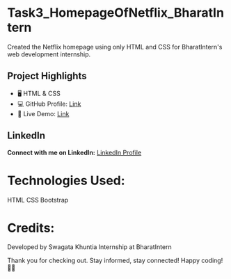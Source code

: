 # Task3_HomepageOfNetflix_BharatIntern
Created the Netflix homepage using only HTML and CSS for BharatIntern's web development internship.

## Project Highlights
- 🖥️ HTML & CSS
- 💻 GitHub Profile: [Link](https://github.com/Swagata-Khuntia)
- 🚀 Live Demo: [Link](https://swagata-khuntia.github.io/Task3_HomepageOfNetflix_BharatIntern/)

## LinkedIn
**Connect with me on LinkedIn:** [LinkedIn Profile](https://www.linkedin.com/in/swagata-khuntia-664639224/)

# Technologies Used:
HTML
CSS
Bootstrap

# Credits:
Developed by Swagata Khuntia
Internship at BharatIntern

Thank you for checking out. Stay informed, stay connected!
Happy coding! 🚀✨
